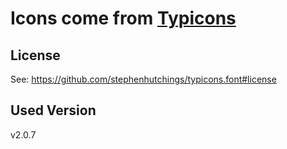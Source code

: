 # Icons come from [Typicons](http://typicons.com)

## License
See: https://github.com/stephenhutchings/typicons.font#license

## Used Version
v2.0.7